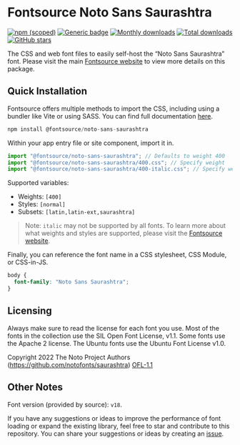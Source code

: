 # Fontsource Noto Sans Saurashtra

[![npm (scoped)](https://img.shields.io/npm/v/@fontsource/noto-sans-saurashtra?color=brightgreen)](https://www.npmjs.com/package/@fontsource/noto-sans-saurashtra) [![Generic badge](https://img.shields.io/badge/fontsource-passing-brightgreen)](https://github.com/fontsource/fontsource) [![Monthly downloads](https://badgen.net/npm/dm/@fontsource/noto-sans-saurashtra)](https://github.com/fontsource/fontsource) [![Total downloads](https://badgen.net/npm/dt/@fontsource/noto-sans-saurashtra)](https://github.com/fontsource/fontsource) [![GitHub stars](https://img.shields.io/github/stars/fontsource/fontsource.svg?style=social&label=Star)](https://github.com/fontsource/fontsource/stargazers)

The CSS and web font files to easily self-host the “Noto Sans Saurashtra” font. Please visit the main [Fontsource website](https://fontsource.org/fonts/noto-sans-saurashtra) to view more details on this package.

## Quick Installation

Fontsource offers multiple methods to import the CSS, including using a bundler like Vite or using SASS. You can find full documentation [here](https://fontsource.org/docs/getting-started/introduction).

```javascript
npm install @fontsource/noto-sans-saurashtra
```

Within your app entry file or site component, import it in.

```javascript
import "@fontsource/noto-sans-saurashtra"; // Defaults to weight 400
import "@fontsource/noto-sans-saurashtra/400.css"; // Specify weight
import "@fontsource/noto-sans-saurashtra/400-italic.css"; // Specify weight and style
```

Supported variables:
- Weights: `[400]`
- Styles: `[normal]`
- Subsets: `[latin,latin-ext,saurashtra]`

> Note: `italic` may not be supported by all fonts. To learn more about what weights and styles are supported, please visit the [Fontsource website](https://fontsource.org/fonts/noto-sans-saurashtra).

Finally, you can reference the font name in a CSS stylesheet, CSS Module, or CSS-in-JS.

```css
body {
  font-family: "Noto Sans Saurashtra";
}
```

## Licensing
Always make sure to read the license for each font you use. Most of the fonts in the collection use the SIL Open Font License, v1.1. Some fonts use the Apache 2 license. The Ubuntu fonts use the Ubuntu Font License v1.0.

Copyright 2022 The Noto Project Authors (https://github.com/notofonts/saurashtra)
[OFL-1.1](http://scripts.sil.org/OFL)

## Other Notes
Font version (provided by source): `v18`.

If you have any suggestions or ideas to improve the performance of font loading or expand the existing library, feel free to star and contribute to this repository. You can share your suggestions or ideas by creating an [issue](https://github.com/fontsource/fontsource/issues).